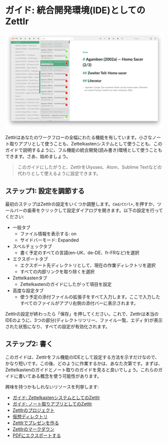 # ガイド: 統合開発環境(IDE)としてのZettlr

![IDEとしてのZettlr](../img/zettlr_ide.png)

Zettlrはあなたのワークフローの全幅にわたる機能を有しています。小さなノート取りアプリとして使うことも、Zettelkastenシステムとして使うことも、このガイドで説明するように、フル機能の統合開発(読み書き)環境として使うこともできます。さあ、始めましょう。

> このガイドにしたがうと、ZettlrをUlysses、Atom、Sublime Textなどの代わりとして使えるように設定できます。

## ステップ1: 設定を調節する

最初のステップはZettlrの設定をいくつか調整します。`Cmd/Ctrl+,`を押すか、ツールバーの歯車をクリックして設定ダイアログを開きます。以下の設定を行ってください:

- 一般タブ
    - ファイル情報を表示する: on
    - サイドバーモード: Expanded
- スペルチェックタブ
    - 書く予定のすべての言語(en-UK、de-DE、fr-FRなど)を選択
- エクスポートタブ
    - エクスポート先ディレクトリとして、現在の作業ディレクトリを選択
    - すべての内部リンクを取り除くを選択
- Zettelkastenタブ
    - Zettelkastenのガイドにしたがって項目を設定
- 高度な設定タブ
    - 使う予定の添付ファイルの拡張子をすべて入力します。ここで入力したすべてのファイルがアプリ右側の添付バーに表示されます。

Zettlrの設定が終わったら「保存」を押してください。これで、Zettlrは本当のIDEのように、3つの部分(ディレクトリツリー、ファイル一覧、エディタ)が表示された状態になり、すべての設定が有効化されます。

## ステップ2: 書く

このガイドは、Zettlrをフル機能のIDEとして設定する方法を示すだけなので、かなり短いです。この後、どのように作業するかは、あなた次第です。まずは、Zettelkastenのガイドとノート取りのガイドを見ると良いでしょう。これらのガイドに書いてある概念を使う可能性があります。

興味を持つかもしれないリソースを列挙します:

- [ガイド: ZettelkastenシステムとしてのZettlr](guide-zettelkasten.md)
- [ガイド: ノート取りアプリとしてのZettlr](guide-notes.md)
- [Zettlrのプロジェクト](../academic/projects.md)
- [仮想ディレクトリ](../core/virtual-directories.md)
- [Zettlrでプレゼンを作る](../academic/presentations.md)
- [Zettlrのマークダウン](../reference/markdown-basics.md)
- [PDFにエクスポートする](../core/export.md)
